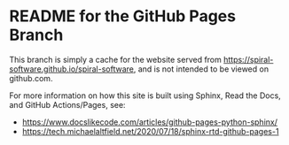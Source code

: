 # README for the GitHub Pages Branch
This branch is simply a cache for the website served from https://spiral-software.github.io/spiral-software,
and is  not intended to be viewed on github.com.

For more information on how this site is built using Sphinx, Read the Docs, and GitHub Actions/Pages, see:
 * https://www.docslikecode.com/articles/github-pages-python-sphinx/
 * https://tech.michaelaltfield.net/2020/07/18/sphinx-rtd-github-pages-1
